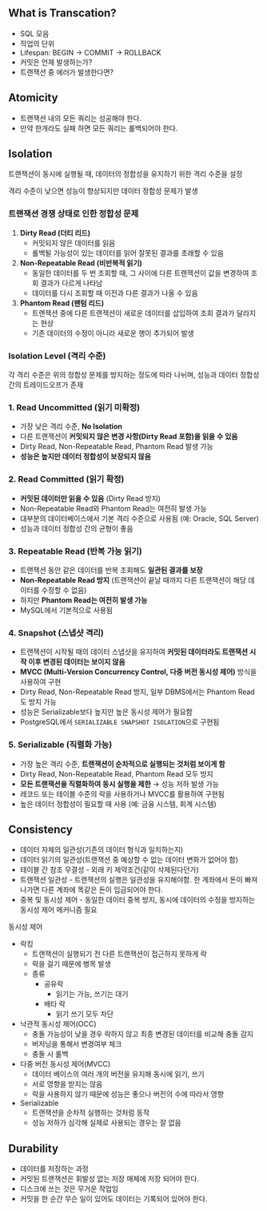 ## What is Transcation?

- SQL 모음
- 작업의 단위
- Lifespan: BEGIN → COMMIT → ROLLBACK
- 커밋은 언제 발생하는가?
- 트랜잭션 중 에러가 발생한다면?

## Atomicity

- 트랜잭션 내의 모든 쿼리는 성공해야 한다.
- 만약 한개라도 실패 하면 모든 쿼리는 롤백되어야 한다.

## Isolation

트랜잭션이 동시에 실행될 때, 데이터의 정합성을 유지하기 위한 격리 수준을 설정 

격리 수준이 낮으면 성능이 향상되지만 데이터 정합성 문제가 발생

### **트랜잭션 경쟁 상태로 인한 정합성 문제**

1. **Dirty Read (더티 리드)**
    - 커밋되지 않은 데이터를 읽음
    - 롤백될 가능성이 있는 데이터를 읽어 잘못된 결과를 초래할 수 있음
2. **Non-Repeatable Read (비반복적 읽기)**
    - 동일한 데이터를 두 번 조회할 때, 그 사이에 다른 트랜잭션이 값을 변경하여 조회 결과가 다르게 나타남
    - 데이터를 다시 조회할 때 이전과 다른 결과가 나올 수 있음
3. **Phantom Read (팬텀 리드)**
    - 트랜잭션 중에 다른 트랜잭션이 새로운 데이터를 삽입하여 조회 결과가 달라지는 현상
    - 기존 데이터의 수정이 아니라 새로운 행이 추가되어 발생

### **Isolation Level (격리 수준)**

각 격리 수준은 위의 정합성 문제를 방지하는 정도에 따라 나뉘며, 성능과 데이터 정합성 간의 트레이드오프가 존재

### **1. Read Uncommitted (읽기 미확정)**

- 가장 낮은 격리 수준, **No Isolation**
- 다른 트랜잭션이 **커밋되지 않은 변경 사항(Dirty Read 포함)을 읽을 수 있음**
- Dirty Read, Non-Repeatable Read, Phantom Read 발생 가능
- **성능은 높지만 데이터 정합성이 보장되지 않음**

### **2. Read Committed (읽기 확정)**

- **커밋된 데이터만 읽을 수 있음** (Dirty Read 방지)
- Non-Repeatable Read와 Phantom Read는 여전히 발생 가능
- 대부분의 데이터베이스에서 기본 격리 수준으로 사용됨 (예: Oracle, SQL Server)
- 성능과 데이터 정합성 간의 균형이 좋음

### **3. Repeatable Read (반복 가능 읽기)**

- 트랜잭션 동안 같은 데이터를 반복 조회해도 **일관된 결과를 보장**
- **Non-Repeatable Read 방지** (트랜잭션이 끝날 때까지 다른 트랜잭션이 해당 데이터를 수정할 수 없음)
- 하지만 **Phantom Read는 여전히 발생 가능**
- MySQL에서 기본적으로 사용됨

### **4. Snapshot (스냅샷 격리)**

- 트랜잭션이 시작될 때의 데이터 스냅샷을 유지하여 **커밋된 데이터라도 트랜잭션 시작 이후 변경된 데이터는 보이지 않음**
- **MVCC (Multi-Version Concurrency Control, 다중 버전 동시성 제어)** 방식을 사용하여 구현
- Dirty Read, Non-Repeatable Read 방지, 일부 DBMS에서는 Phantom Read도 방지 가능
- 성능은 Serializable보다 높지만 높은 동시성 제어가 필요함
- PostgreSQL에서 `SERIALIZABLE SNAPSHOT ISOLATION`으로 구현됨

### **5. Serializable (직렬화 가능)**

- 가장 높은 격리 수준, **트랜잭션이 순차적으로 실행되는 것처럼 보이게 함**
- Dirty Read, Non-Repeatable Read, Phantom Read 모두 방지
- **모든 트랜잭션을 직렬화하여 동시 실행을 제한** → 성능 저하 발생 가능
- 레코드 또는 테이블 수준의 락을 사용하거나 MVCC를 활용하여 구현됨
- 높은 데이터 정합성이 필요할 때 사용 (예: 금융 시스템, 회계 시스템)

## Consistency

- 데이터 자체의 일관성(기존의 데이터 형식과 일치하는지)
- 데이터 읽기의 일관성(트랜잭션 중 예상할 수 없는 데이터 변화가 없어야 함)
- 테이블 간 참조 무결성 - 외래 키 제약조건(같이 삭제된다던가)
- 트랜잭션 일관성 - 트랜잭션의 실행은 일관성을 유지해야함. 한 계좌에서 돈이 빠져나가면 다른 계좌에 똑같은 돈이 입금되어야 한다.
- 중복 및 동시성 제어 - 동일한 데이터 중복 방지, 동시에 데이터의 수정을 방지하는 동시성 제어 메커니즘 필요

동시성 제어

- 락킹
    - 트랜잭션이 실행되기 전 다른 트랜잭션이 접근하지 못하게 락
    - 락을 걸기 때문에 병목 발생
    - 종류
        - 공유락
            - 읽기는 가능, 쓰기는 대기
        - 배타 락
            - 읽기 쓰기 모두 차단
- 낙관적 동시성 제어(OCC)
    - 충돌 가능성이 낮을 경우 락하지 않고 최종 변경된 데이터를 비교해 충돌 감지
    - 버저닝을 통해서 변경여부 체크
    - 충돌 시 롤백
- 다중 버전 동시성 제어(MVCC)
    - 데이터 베이스의 여러 개의 버전을 유지해 동시에 읽기, 쓰기
    - 서로 영향을 받지는 않음
    - 락을 사용하지 않기 때문에 성능은 좋으나 버전의 수에 따라서 영향
- Serializable
    - 트랜잭션을 순차적 실행하는 것처럼 동작
    - 성능 저하가 심각해 실제로 사용되는 경우는 잘 없음

## Durability

- 데이터를 저장하는 과정
- 커밋된 트랜잭션은 휘발성 없는 저장 매체에 저장 되어야 한다.
- 디스크에 쓰는 것은 무거운 작업임
- 커밋을 한 순간 무슨 일이 있어도 데이터는 기록되어 있어야 한다.
